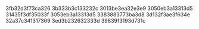 3fb32d3f73ca326
3b333b3c133232c
3013be3ea32e3e9
3050eb3a13313d5
31435f3df35033f
3053eb3a13313d5
3383883773ba3d8
3d132f3ae3f634e
32a37c341317369
3ed3b232632333d
39839f3193d731c
